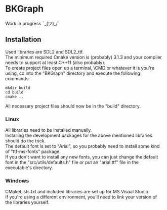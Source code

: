 # BKGraph
Work in progress ¯\_(ツ)_/¯  

## Installation
Used libraries are SDL2 and SDL2_ttf.  
The minimum required Cmake version is (probably) 3.1.3 and your compiler needs to support at least C++11 (also probably).  
To create project files open up a terminal, \CMD or whatever it is you're using, cd into the "BKGraph" directory and execute the following commands:  
```shell
mkdir build  
cd build  
cmake ..  
```
All necessary project files should now be in the "build" directory.  

### Linux
All libraries need to be installed manually.  
Installing the development packages for the above mentioned libraries should do the trick.  
The default font is set to "Arial", so you probably need to install some kind of "ttf-ms-fonts" package.  
If you don't want to install any new fonts, you can just change the default font in the "src/utils/defaults.h" file or put an "arial.ttf" file in the executable's directory.  

### Windows
CMakeLists.txt and included libraries are set up for MS Visual Studio.  
If you're using a different environment, you'll need to link your version of the libraries yourself.  
